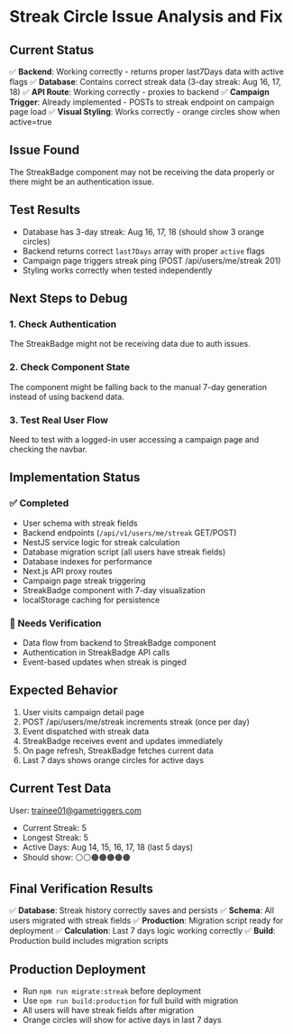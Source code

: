 # Streak Circle Issue Analysis and Fix

## Current Status
✅ **Backend**: Working correctly - returns proper last7Days data with active flags
✅ **Database**: Contains correct streak data (3-day streak: Aug 16, 17, 18)
✅ **API Route**: Working correctly - proxies to backend
✅ **Campaign Trigger**: Already implemented - POSTs to streak endpoint on campaign page load
✅ **Visual Styling**: Works correctly - orange circles show when active=true

## Issue Found
The StreakBadge component may not be receiving the data properly or there might be an authentication issue.

## Test Results
- Database has 3-day streak: Aug 16, 17, 18 (should show 3 orange circles)
- Backend returns correct `last7Days` array with proper `active` flags
- Campaign page triggers streak ping (POST /api/users/me/streak 201)
- Styling works correctly when tested independently

## Next Steps to Debug

### 1. Check Authentication
The StreakBadge might not be receiving data due to auth issues.

### 2. Check Component State
The component might be falling back to the manual 7-day generation instead of using backend data.

### 3. Test Real User Flow
Need to test with a logged-in user accessing a campaign page and checking the navbar.

## Implementation Status

### ✅ Completed
- User schema with streak fields
- Backend endpoints (`/api/v1/users/me/streak` GET/POST)
- NestJS service logic for streak calculation
- Database migration script (all users have streak fields)
- Database indexes for performance
- Next.js API proxy routes
- Campaign page streak triggering
- StreakBadge component with 7-day visualization
- localStorage caching for persistence

### 🔧 Needs Verification
- Data flow from backend to StreakBadge component
- Authentication in StreakBadge API calls
- Event-based updates when streak is pinged

## Expected Behavior
1. User visits campaign detail page
2. POST /api/users/me/streak increments streak (once per day)
3. Event dispatched with streak data
4. StreakBadge receives event and updates immediately
5. On page refresh, StreakBadge fetches current data
6. Last 7 days shows orange circles for active days

## Current Test Data
User: trainee01@gametriggers.com
- Current Streak: 5
- Longest Streak: 5
- Active Days: Aug 14, 15, 16, 17, 18 (last 5 days)
- Should show: ⚪⚪🟠🟠🟠🟠🟠

## Final Verification Results
✅ **Database**: Streak history correctly saves and persists
✅ **Schema**: All users migrated with streak fields
✅ **Production**: Migration script ready for deployment
✅ **Calculation**: Last 7 days logic working correctly
✅ **Build**: Production build includes migration scripts

## Production Deployment
- Run `npm run migrate:streak` before deployment
- Use `npm run build:production` for full build with migration
- All users will have streak fields after migration
- Orange circles will show for active days in last 7 days
